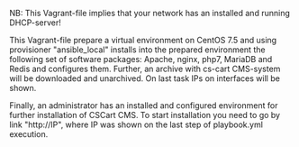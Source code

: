 NB: This Vagrant-file implies that your network has an installed and running DHCP-server!

This Vagrant-file prepare a virtual environment on CentOS 7.5 and using provisioner "ansible_local" installs into the prepared environment the following set of software packages: Apache, nginx, php7, MariaDB and Redis and configures them. Further, an archive with cs-cart CMS-system will be downloaded and unarchived. On last task IPs on interfaces will be shown.

Finally, an administrator has an installed and configured environment for further installation of CSCart CMS. To start installation you need to go by link "http://IP", where IP was shown on the last step of playbook.yml execution.